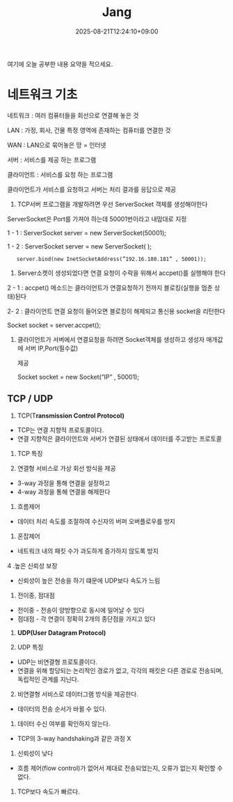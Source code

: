 ﻿---
title: "Jang"
date: 2025-08-21T12:24:10+09:00
draft: true
authors: ["장현우ID"]   # 기본값, 각자 바꿔 쓰기
tags: []
categories: []
description: ""
ShowToc: true
TocOpen: false
cover:
  image: ""
  alt: ""
  relative: true
---
여기에 오늘 공부한 내용 요약을 적으세요.
# 네트워크 기초

네트워크 : 여러 컴퓨터들을 회선으로 연결해 놓은 것

LAN : 가정, 회사, 건물 특정 영역에 존재하는 컴퓨터를 연결한 것

WAN : LAN으로 묶어놓은 망 = 인터넷

서버 : 서비스를 제공 하는 프로그램

클라이언트 : 서비스를 요청 하는 프로그램

클라이언트가 서비스를 요청하고 서버는 처리 결과를 응답으로 제공

1. TCP서버 프로그램을 개발하려면 우선 ServerSocket 객체를 생성해야한다

ServerSocket은 Port를 가져야 하는데 50001번이라고 내맘대로 지정

 1 - 1 : ServerSocket server = new ServerSocket(50001);

 1 - 2 : ServerSocket server = new ServerSocket( );

       server.bind(new InetSocketAddress(”192.16.180.181” , 50001));

1. Server소켓이 생성되었다면 연결 요청이 수락을 위해서 accpet()를 실행해야 한다

2 - 1 : accpet() 메소드는 클라이언트가 연결요청하기 전까지 블로킹(실행을 멈춘 상태)된다

2- 2 : 클라이언트 연결 요청이 들어오면 블로킹이 해제되고 통신용 socket을 리턴한다

Socket socket = server.accpet();

1. 클라이언트가 서버에서 연결요청을 하려면 Socket객체를 생성하고 생성자 매개값에 서버 IP,Port(필수값) 
    
    제공
    
    Socket socket = new Socket(”IP” , 50001);
    

## TCP / UDP

1. TCP(T**ransmission Control Protocol)**
- TCP는 연결 지향적 프로토콜이다.
- 연결 지향적은 클라이언트와 서버가 연결된 상태에서 데이터를 주고받는 프로토콜

1. TCP 특징

  1. 연결형 서비스로 가상 회선 방식을 제공 

- 3-way 과정을 통해 연결을 설정하고
- 4-way 과정을 통해 연결을 해제한다

1. 흐름제어
- 데이터 처리 속도를 조절하여 수신자의 버퍼 오버플로우를 방지

1. 혼잡제어 
- 네트워크 내의 패킷 수가 과도하게 증가하지 않도록 방지

4 .높은 신뢰성 보장

- 신뢰성이 높은 전송을 하기 떄문에 UDP보다 속도가 느림

1. 전이중, 점대점
- 전이중 - 전송이 양방향으로 동시에 일어날 수 있다
- 점대점 - 각 연결이 정확히 2개의 종단점을 가지고 있다

1. **UDP(User Datagram Protocol)**

 1. UDP 특징

- UDP는 비연결형 프로토콜이다.
- 연결을 위해 할당되는 논리적인 경로가 없고, 각각의 패킷은 다른 경로로 전송되며, 독립적인 관계를 지닌다.

2. 비연결형 서비스로 데이터그램 방식을 제공한다.

- 데이터의 전송 순서가 바뀔 수 있다.

1.  데이터 수신 여부를 확인하지 않는다.
- TCP의 3-way handshaking과 같은 과정 X

1. 신뢰성이 낮다
- 흐름 제어(flow control)가 없어서 제대로 전송되었는지, 오류가 없는지 확인할 수 없다.

1. TCP보다 속도가 빠르다.

